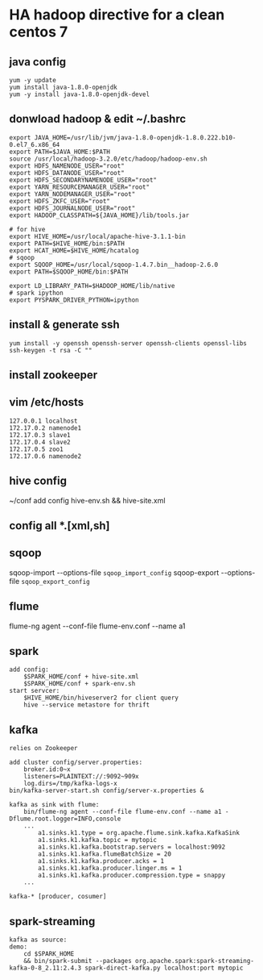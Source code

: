 # HA hadoop directive for a clean centos 7

## java config

    yum -y update
    yum install java-1.8.0-openjdk
    yum -y install java-1.8.0-openjdk-devel


## donwload hadoop & edit ~/.bashrc


    export JAVA_HOME=/usr/lib/jvm/java-1.8.0-openjdk-1.8.0.222.b10-0.el7_6.x86_64
    export PATH=$JAVA_HOME:$PATH
    source /usr/local/hadoop-3.2.0/etc/hadoop/hadoop-env.sh
    export HDFS_NAMENODE_USER="root"
    export HDFS_DATANODE_USER="root"
    export HDFS_SECONDARYNAMENODE_USER="root"
    export YARN_RESOURCEMANAGER_USER="root"
    export YARN_NODEMANAGER_USER="root"
    export HDFS_ZKFC_USER="root"
    export HDFS_JOURNALNODE_USER="root"
    export HADOOP_CLASSPATH=${JAVA_HOME}/lib/tools.jar

	# for hive
    export HIVE_HOME=/usr/local/apache-hive-3.1.1-bin
    export PATH=$HIVE_HOME/bin:$PATH
    export HCAT_HOME=$HIVE_HOME/hcatalog
    # sqoop
    export SQOOP_HOME=/usr/local/sqoop-1.4.7.bin__hadoop-2.6.0
    export PATH=$SQOOP_HOME/bin:$PATH

    export LD_LIBRARY_PATH=$HADOOP_HOME/lib/native
    # spark ipython
    export PYSPARK_DRIVER_PYTHON=ipython


## install & generate ssh


    yum install -y openssh openssh-server openssh-clients openssl-libs
    ssh-keygen -t rsa -C ""


## install zookeeper



## vim /etc/hosts


    127.0.0.1 localhost
    172.17.0.2 namenode1
    172.17.0.3 slave1
    172.17.0.4 slave2
    172.17.0.5 zoo1
    172.17.0.6 namenode2

## hive config

  ~/conf add config hive-env.sh && hive-site.xml

## config all *.[xml,sh]

## sqoop

  sqoop-import --options-file `sqoop_import_config`
  sqoop-export --options-file `sqoop_export_config`

## flume

  flume-ng agent  --conf-file flume-env.conf --name a1

## spark

    add config:
        $SPARK_HOME/conf + hive-site.xml
        $SPARK_HOME/conf + spark-env.sh
    start servcer:
        $HIVE_HOME/bin/hiveserver2 for client query
        hive --service metastore for thrift

## kafka

    relies on Zookeeper

    add cluster config/server.properties:
        broker.id:0~x
        listeners=PLAINTEXT://:9092~909x
        log.dirs=/tmp/kafka-logs-x
    bin/kafka-server-start.sh config/server-x.properties &

    kafka as sink with flume:
        bin/flume-ng agent --conf-file flume-env.conf --name a1 -Dflume.root.logger=INFO,console
        ...
            a1.sinks.k1.type = org.apache.flume.sink.kafka.KafkaSink
            a1.sinks.k1.kafka.topic = mytopic
            a1.sinks.k1.kafka.bootstrap.servers = localhost:9092
            a1.sinks.k1.kafka.flumeBatchSize = 20
            a1.sinks.k1.kafka.producer.acks = 1
            a1.sinks.k1.kafka.producer.linger.ms = 1
            a1.sinks.k1.kafka.producer.compression.type = snappy
        ...

    kafka-* [producer, cosumer]


## spark-streaming

    kafka as source:
    demo:
        cd $SPARK_HOME
        && bin/spark-submit --packages org.apache.spark:spark-streaming-kafka-0-8_2.11:2.4.3 spark-direct-kafka.py localhost:port mytopic

